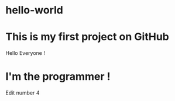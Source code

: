 # hello-world
This is my first project on GitHub
===================================

Hello Everyone !

I'm the programmer !
================================================

Edit number 4
